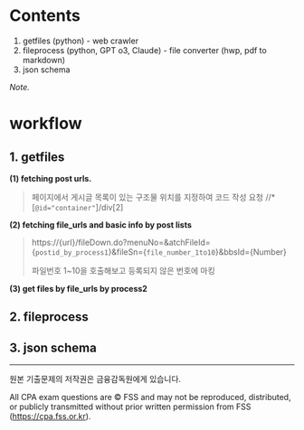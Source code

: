 # Contents

1. getfiles (python) - web crawler
2. fileprocess (python, GPT o3, Claude) - file converter (hwp, pdf to markdown)
3. json schema

_Note._


# workflow

## 1. getfiles 

<aside>

 **(1) fetching post urls.**

 > 페이지에서 게시글 목록이 있는 구조물 위치를 지정하여 코드 작성 요청
 //*[`@id="container"`]/div[2]

</aside>


<aside>

**(2) fetching file_urls and basic info by post lists**

 > https://{url}/fileDown.do?menuNo=&atchFileId={`postid_by_process1`}&fileSn={`file_number_1to10`}&bbsId={Number}
 >
 > 파일번호 1~10을 호출해보고 등록되지 않은 번호에 마킹
 </aside>


<aside>

**(3) get files by file_urls by process2**
</aside>

## 2. fileprocess

<aside>



</aside>


## 3. json schema


---

원본 기출문제의 저작권은 금융감독원에게 있습니다.

All CPA exam questions are © FSS and may not be reproduced, distributed,
or publicly transmitted without prior written permission from FSS
(https://cpa.fss.or.kr).